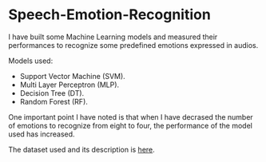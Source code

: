 # Speech-Emotion-Recognition

I have built some Machine Learning models and measured their performances to recognize some predefined emotions expressed in audios.

Models used:

- Support Vector Machine (SVM).
- Multi Layer Perceptron (MLP).
- Decision Tree (DT).
- Random Forest (RF).
  
One important point I have noted is that when I have decrased the number of emotions to recognize from eight to four, the performance of the model used has increased.

The dataset used and its description is [here](https://www.kaggle.com/datasets/uwrfkaggler/ravdess-emotional-speech-audio).

